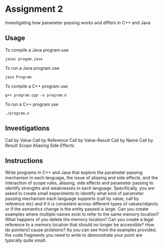 # Assignment 2
Investigating how parameter passing works and differs in C++ and Java

## Usage
To compile a Java program use
```
javac progam.java
```
To run a Java program use
```
java Program
```

To compile a C++ program use
```
g++ program.cpp -o program.o
```
To run a C++ program use
```
./program.o
```

## Investigations
Call by Value
Call by Reference
Call by Value-Result
Call by Name
Call by Result
Scope
Aliasing
Side Effects

## Instructions
Write programs in C++ and Java that explore the parameter passing mechanism in each language, the issue of aliasing and side effects, and the interaction of scope rules, aliasing, side effects and parameter passing to identify strengths and weaknesses in each language. Specifically, you are asked to create small experiments to identify what kind of parameter passing mechanism each language supports (call by value, call by reference etc) and if it is consistent across different types of values/objects or if the semantics change is the entity passed is large. Can you create examples where multiple names exist to refer to the same memory location? What happens of you delete the memory location? Can you create a legal reference to a memory location that should no longer be accessible? How do pointers1 cause problems? As you can see from the examples provided, the code fragments you need to write to demonstrate your point are typically quite small.